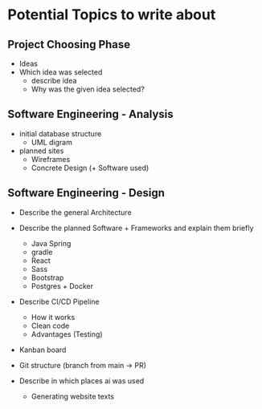 # Potential Topics to write about

## Project Choosing Phase

-   Ideas
-   Which idea was selected
    -   describe idea
    -   Why was the given idea selected?

## Software Engineering - Analysis

-   initial database structure
    -   UML digram
-   planned sites
    -   Wireframes
    -   Concrete Design (+ Software used)

## Software Engineering - Design

-   Describe the general Architecture

-   Describe the planned Software + Frameworks and explain them briefly

    -   Java Spring
    -   gradle
    -   React
    -   Sass
    -   Bootstrap
    -   Postgres + Docker

-   Describe CI/CD Pipeline

    -   How it works
    -   Clean code
    -   Advantages (Testing)

-   Kanban board

-   Git structure (branch from main -> PR)

-   Describe in which places ai was used
    -   Generating website texts
